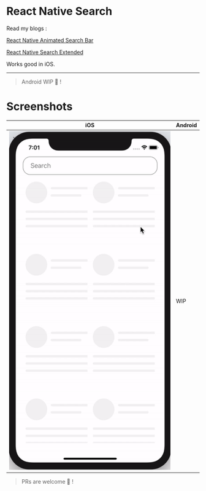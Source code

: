 # React Native Search

Read my blogs :

[React Native Animated Search Bar](https://medium.com/practicaldesign/react-native-search-72d1f7c081e1)

[React Native Search Extended](https://medium.com/practicaldesign/react-native-search-extended-1765c93b58fb)


Works good in iOS. 
__________________


> Android WIP 💯 ! 


# Screenshots

| iOS                                          | Android                                      |
|----------------------------------------------|----------------------------------------------|
| ![](CollapsibleSearch.gif)                   |                    WIP                       |



> PRs are welcome 🤟 ! 
